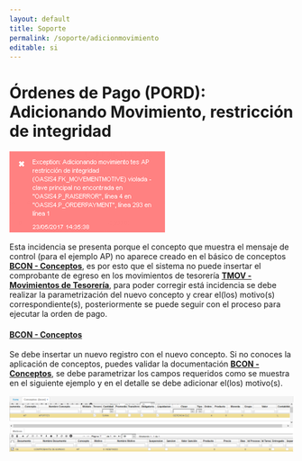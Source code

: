 ```yaml
---
layout: default
title: Soporte
permalink: /soporte/adicionmovimiento
editable: si
---
```



# Órdenes de Pago (PORD): Adicionando Movimiento, restricción de integridad

![](pord1.png)

Esta incidencia se presenta porque el concepto que muestra el mensaje de control (para el ejemplo AP) no aparece creado en el básico de conceptos [**BCON - Conceptos**](http://docs.oasiscom.com/Operacion/common/bsistema/bcon), es por esto que el sistema no puede insertar el comprobante de egreso en los movimientos de tesorería [**TMOV - Movimientos de Tesorería**](http://docs.oasiscom.com/Operacion/erp/tesoreria/tmovimient/tmov), para poder corregir está incidencia se debe realizar la parametrización del nuevo concepto y crear el(los) motivo(s) correspondiente(s), posteriormente se puede seguir con el proceso para ejecutar la orden de pago.  


#### [**BCON - Conceptos**](http://docs.oasiscom.com/Operacion/common/bsistema/bcon)

Se debe insertar un nuevo registro con el nuevo concepto. Si no conoces la aplicación de conceptos, puedes validar la documentación  [**BCON - Conceptos**](http://docs.oasiscom.com/Operacion/common/bsistema/bcon), se debe parametrizar los campos requeridos como se muestra en el siguiente ejemplo y en el detalle se debe adicionar el(los) motivo(s).  

![](bcon.png)

